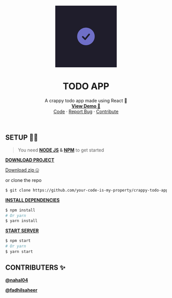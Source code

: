 <p align="center">
  	<a href="https://your-code-is-my-property.github.io/crappy-todo-app/" target="_blank">
    	<img src="public/logo192.png" alt="Logo">
  	</a>
</p>

<h1 align="center">TODO APP</h1>

<p align="center">
    A crappy todo app made using React 🌟 <br>
    <b><a href="https://octoi.github.io/crappy-todo-app/">View Demo 👀</a></b><br>
    <a href="https://github.com/octoi/crappy-todo-app">Code</a> · 
    <a href="https://github.com/octoi/crappy-todo-app/issues">Report Bug</a> ·
    <a href="https://github.com/octoi/crappy-todo-app/pulls">Contribute</a>
</p>

<br />

## SETUP 👷‍♂️

> You need <b><a href="https://nodejs.org/en/">NODE JS</a> & <a href="https://www.npmjs.com/">NPM</a></b> to get started

<b><u>DOWNLOAD PROJECT</u></b>

<a href="https://github.com/octoi/crappy-todo-app/archive/refs/heads/main.zip">Download zip 🤐</a>

or clone the repo

```bash
$ git clone https://github.com/your-code-is-my-property/crappy-todo-app.git
```

<b><u>INSTALL DEPENDENCIES</u></b>

```bash
$ npm install
# Or yarn
$ yarn install
```

<b><u>START SERVER</u></b>

```bash
$ npm start
# Or yarn
$ yarn start
```

## CONTRIBUTERS ✨️

<a href="https://github.com/nahal04">__@nahal04__</a> <br>

<a href="https://github.com/fadhilsaheer">__@fadhilsaheer__</a> 

